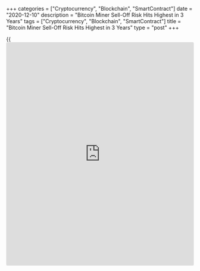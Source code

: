 +++
categories = ["Cryptocurrency", "Blockchain", "SmartContract"]
date = "2020-12-10"
description = "Bitcoin Miner Sell-Off Risk Hits Highest in 3 Years"
tags = ["Cryptocurrency", "Blockchain", "SmartContract"]
title = "Bitcoin Miner Sell-Off Risk Hits Highest in 3 Years"
type = "post"
+++

{{<iframe id="large-banner" src="https://www.bounty.group/#slide=7.0" width="100%" height="600" scrolling="no" style="border: 0px solid rgb(216, 221, 230); border-radius: 3px;">}}

Bitcoin (BTC) miners appear to be selling large amounts of BTC once
again. Data from CryptoQuant shows that the BTC Miners’ Position Index —
a metric tracking the ratio of BTC leaving miners’ wallets — achieved a
three-year high. This trend indicates that miners are likely selling BTC
on over-the-counter (OTC) or spot exchanges.

![Bitcoin Miner Sell-Off Risk Hits Highest in 3 Years][1]

On Dec. 10, two large miner-linked Bitcoin transactions were spotted
right as the Miner’s Position Index abruptly spiked to levels unseen
since 2017, according to data from CryptoQuant. First, around 800 BTC
moved to Binance, which is worth $14.5 million. Second, 11,852 BTC moved
to an unknown cold wallet, which is equivalent to $215.9 million.

Miners typically sell Bitcoin through spot or OTC exchanges. When a
sell-off occurs on spot exchanges, it could intensify the near-term
selling pressure on BTC. The impact on BTC price is not as immediately
felt when miners sell on OTC exchanges since they are directly selling
to buyers.

In May, Cointelegraph reported that the Grayscale Bitcoin Trust (GBTC)
had been accumulating more Bitcoin than mined. In recent months,
Grayscale has continued adding to its reserves to pass $10 billion
Assets Under Management. If this trend remains intact, it can help
offset the selling pressure from miners and whales in the short to
medium [terms](https://www.fintechee.com/terms/).

In October, Dan Tapiero, the co-founder of 10T Holdings, said Bitcoin
could also face a potential supply crisis as a result. Miners could
cause a short-term Bitcoin pullback, but BTC repeatedly failed to
surpass the $19,600 resistance level. Hence, an argument could be made
that the sell-off from miners comes during a period when [investor](https://www.fintechee.com/tutorial-for-forex-trading/investor-mode/)s
already anticipated a sharp correction. Moreover, on-chain indicators
such as the low exchange inflows and Bitcoin exchange reserves at the
lowest level since August 2018 could also offset near-term bearishness
and prevent BTC from dropping further to $16,000 and possibly lower.

_Source:[FXPro][2]_

   1. /files/downloads/2/6/1/2612612775ec4caa9327a9617f717685_773440a8e906dcd79b8d8b20fb50eedb.png
   2. /geturl/index/35a32e35801d0d354ddd7bfec67d79154ea916f6/